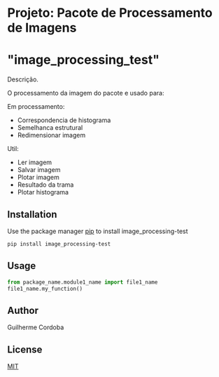 # Projeto: Pacote de Processamento de Imagens
# "image_processing_test"

Descrição.

O processamento da imagem do pacote e usado para:

Em processamento:
- Correspondencia de histograma
- Semelhanca estrutural
- Redimensionar imagem

Util:
- Ler imagem
- Salvar imagem
- Plotar imagem
- Resultado da trama
- Plotar histograma

## Installation

Use the package manager [pip](https://pip.pypa.io/en/stable/) to install image_processing-test

```bash
pip install image_processing-test
```

## Usage

```python
from package_name.module1_name import file1_name
file1_name.my_function()
```

## Author
Guilherme Cordoba

## License
[MIT](https://choosealicense.com/licenses/mit/)
